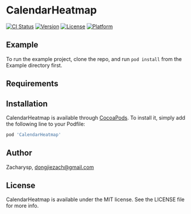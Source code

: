 # CalendarHeatmap

[![CI Status](https://img.shields.io/travis/Zacharysp/CalendarHeatmap.svg?style=flat)](https://travis-ci.org/Zacharysp/CalendarHeatmap)
[![Version](https://img.shields.io/cocoapods/v/CalendarHeatmap.svg?style=flat)](https://cocoapods.org/pods/CalendarHeatmap)
[![License](https://img.shields.io/cocoapods/l/CalendarHeatmap.svg?style=flat)](https://cocoapods.org/pods/CalendarHeatmap)
[![Platform](https://img.shields.io/cocoapods/p/CalendarHeatmap.svg?style=flat)](https://cocoapods.org/pods/CalendarHeatmap)

## Example

To run the example project, clone the repo, and run `pod install` from the Example directory first.

## Requirements

## Installation

CalendarHeatmap is available through [CocoaPods](https://cocoapods.org). To install
it, simply add the following line to your Podfile:

```ruby
pod 'CalendarHeatmap'
```

## Author

Zacharysp, dongjiezach@gmail.com

## License

CalendarHeatmap is available under the MIT license. See the LICENSE file for more info.
